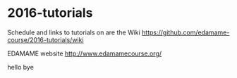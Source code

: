 # 2016-tutorials

Schedule and links to tutorials on are the Wiki
https://github.com/edamame-course/2016-tutorials/wiki

EDAMAME website
http://www.edamamecourse.org/

hello
bye
